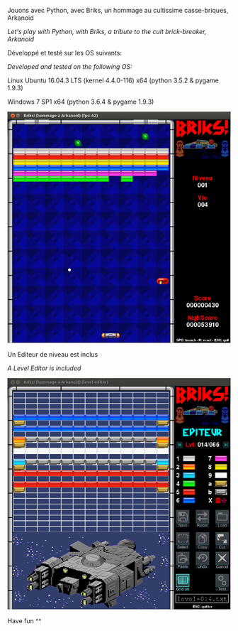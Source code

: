 Jouons avec Python, avec Briks, un hommage au cultissime casse-briques, Arkanoid

*Let's play with Python, with Briks, a tribute to the cult brick-breaker, Arkanoid*

Développé et testé sur les OS suivants:

*Developed and tested on the following OS:*

Linux Ubuntu 16.04.3 LTS (kernel 4.4.0-116) x64 (python 3.5.2 & pygame 1.9.3)

Windows 7 SP1 x64 (python 3.6.4 & pygame 1.9.3)

![alt tag](https://github.com/LesConcepteursAssocies/briks/blob/master/briks.png "Briks")

Un Editeur de niveau est inclus

*A Level Editor is included*

![alt tag](https://github.com/LesConcepteursAssocies/briks/blob/master/level-editor.png "Level Editor")


Have fun ^^
